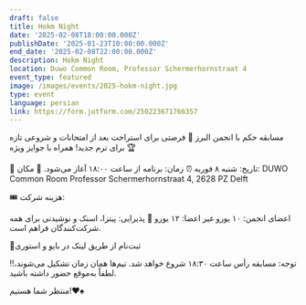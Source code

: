 ```yaml
---
draft: false
title: Hokm Night
date: '2025-02-08T18:00:00.000Z'
publishDate: '2025-01-23T10:00:00.000Z'
end_date: '2025-02-08T22:00:00.000Z'
description: Hokm Night
location: Duwo Common Room, Professor Schermerhornstraat 4
event_type: featured
image: /images/events/2025-hokm-night.jpg
type: event
language: persian
link: https://form.jotform.com/250223671766357
---
```

مسابقه حکم با انجمن البرز 🎉
فرصتی برای استراحت بعد از امتحانات و شروعی تازه برای ترم جدید! همراه با جوایز ویژه 🏆

📅 تاریخ: شنبه ۸ فوریه
⏰ زمان: برنامه از ساعت ۱۸:۰۰ آغاز می‌شود.
📍 مکان: DUWO Common Room
Professor Schermerhornstraat 4, 2628 PZ Delft

🎟 هزینه شرکت:

اعضای انجمن: ۱۰ یورو
غیر اعضا: ۱۲ یورو
🍕 پذیرایی:
پیتزا، اسنک و نوشیدنی برای همه شرکت‌کنندگان فراهم است.

📝ثبت‌نام از طریق لینک در بایو و استوری

‼️توجه:
مسابقه رأس ساعت ۱۸:۳۰ شروع خواهد شد. تیم‌ها همان زمان تشکیل می‌شوند، لطفاً به‌موقع حضور داشته باشید.

منتظر شما هستیم!♥️♠️

